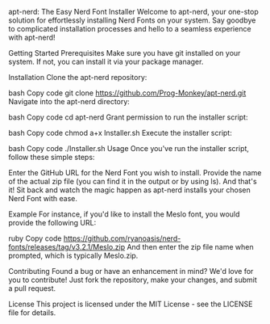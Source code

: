apt-nerd: The Easy Nerd Font Installer
Welcome to apt-nerd, your one-stop solution for effortlessly installing Nerd Fonts on your system. Say goodbye to complicated installation processes and hello to a seamless experience with apt-nerd!

Getting Started
Prerequisites
Make sure you have git installed on your system. If not, you can install it via your package manager.

Installation
Clone the apt-nerd repository:

bash
Copy code
git clone https://github.com/Prog-Monkey/apt-nerd.git
Navigate into the apt-nerd directory:

bash
Copy code
cd apt-nerd
Grant permission to run the installer script:

bash
Copy code
chmod a+x Installer.sh
Execute the installer script:

bash
Copy code
./Installer.sh
Usage
Once you've run the installer script, follow these simple steps:

Enter the GitHub URL for the Nerd Font you wish to install.
Provide the name of the actual zip file (you can find it in the output or by using ls).
And that's it! Sit back and watch the magic happen as apt-nerd installs your chosen Nerd Font with ease.

Example
For instance, if you'd like to install the Meslo font, you would provide the following URL:

ruby
Copy code
https://github.com/ryanoasis/nerd-fonts/releases/tag/v3.2.1/Meslo.zip
And then enter the zip file name when prompted, which is typically Meslo.zip.

Contributing
Found a bug or have an enhancement in mind? We'd love for you to contribute! Just fork the repository, make your changes, and submit a pull request.

License
This project is licensed under the MIT License - see the LICENSE file for details.
